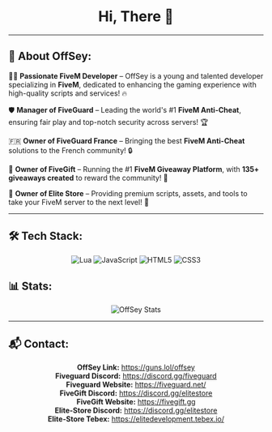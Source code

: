 <h1 align="center">Hi, There 👋</h1>

---

## 🚀 About OffSey:  
👨‍💻 **Passionate FiveM Developer** – OffSey is a young and talented developer specializing in **FiveM**, dedicated to enhancing the gaming experience with high-quality scripts and services! 🔥  

🛡️ **Manager of FiveGuard** – Leading the world's #1 **FiveM Anti-Cheat**, ensuring fair play and top-notch security across servers! 🏆  

🇫🇷 **Owner of FiveGuard France** – Bringing the best **FiveM Anti-Cheat** solutions to the French community! 🔒  

🎁 **Owner of FiveGift** – Running the #1 **FiveM Giveaway Platform**, with **135+ giveaways created** to reward the community! 🎉  

🏪 **Owner of Elite Store** – Providing premium scripts, assets, and tools to take your FiveM server to the next level! 💎  




---

## 🛠️ Tech Stack:  
<p align="center">
  <img src="https://img.shields.io/badge/Lua-2C2D72?style=for-the-badge&logo=lua&logoColor=white" alt="Lua">
  <img src="https://img.shields.io/badge/JavaScript-F7DF1E?style=for-the-badge&logo=javascript&logoColor=black" alt="JavaScript">
  <img src="https://img.shields.io/badge/HTML5-E34F26?style=for-the-badge&logo=html5&logoColor=white" alt="HTML5">
  <img src="https://img.shields.io/badge/CSS3-1572B6?style=for-the-badge&logo=css3&logoColor=white" alt="CSS3">
</p>

## 📊 Stats:
  <p align="center">
    <img src="https://github-readme-stats.vercel.app/api?username=OffSey&show_icons=true" alt="OffSey Stats">
  </p>

---

## 📬 Contact:  
<p align="center">
  <b>OffSey Link:</b> <a href="https://guns.lol/offsey">https://guns.lol/offsey</a> <br>
  <b>Fiveguard Discord:</b> <a href="https://discord.gg/fiveguard">https://discord.gg/fiveguard</a> <br>
  <b>Fiveguard Website:</b> <a href="https://fiveguard.net/">https://fiveguard.net/</a> <br>
  <b>FiveGift Discord:</b> <a href="https://discord.gg/fivegift">https://discord.gg/elitestore</a> <br>
  <b>FiveGift Website:</b> <a href="https://fivegift.gg">https://fivegift.gg</a> <br>
  <b>Elite-Store Discord:</b> <a href="https://discord.gg/elitestore">https://discord.gg/elitestore</a> <br>
  <b>Elite-Store Tebex:</b> <a href="https://elitedevelopment.tebex.io">https://elitedevelopment.tebex.io/</a> <br>
</p>
